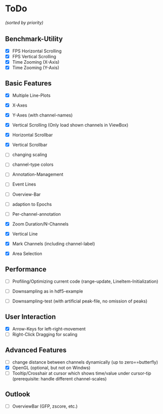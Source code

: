 # ToDo
###### (sorted by priority)

## Benchmark-Utility
- [X] FPS Horizontal Scrolling
- [X] FPS Vertical Scrolling
- [X] Time Zooming (X-Axis)
- [X] Time Zooming (Y-Axis)

## Basic Features
- [X] Multiple Line-Plots
- [X] X-Axes
- [X] Y-Axes (with channel-names)
- [X] Vertical Scrolling (Only load shown channels in ViewBox)
- [X] Horizontal Scrollbar
- [X] Vertical Scrollbar
- [ ] changing scaling
- [ ] channel-type colors
- [ ] Annotation-Management
- [ ] Event Lines
- [ ] Overview-Bar
- [ ] adaption to Epochs
- [ ] Per-channel-annotation
- [X] Zoom Duration/N-Channels
- [X] Vertical Line
- [X] Mark Channels (including channel-label)
- [X] Area Selection


## Performance
- [ ] Profiling/Optimizing current code (range-update, LineItem-Initialization)
- [ ] Downsampling as in hdf5-example
- [ ] Downsampling-test (with artificial peak-file, no omission of peaks)


## User Interaction
- [X] Arrow-Keys for left-right-movement
- [ ] Right-Click Dragging for scaling

## Advanced Features
- [ ] change distance between channels dynamically (up to zero==butterfly)
- [X] OpenGL (optional, but not on Windws)
- [ ] Tooltip/Crosshair at cursor which shows time/value under cursor-tip (prerequisite: handle different channel-scales)

## Outlook
- [ ] OverviewBar (GFP, zscore, etc.)